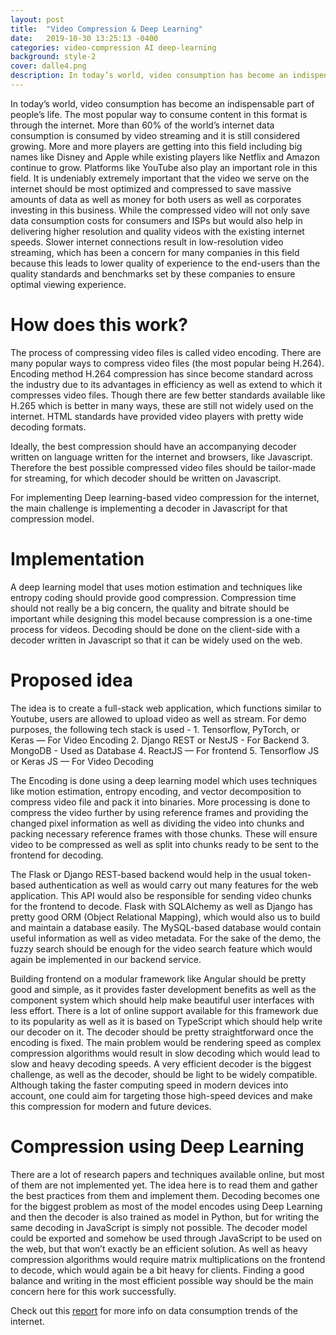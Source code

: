 ```yaml
---
layout: post
title:  "Video Compression & Deep Learning"
date:   2019-10-30 13:25:13 -0400
categories: video-compression AI deep-learning
background: style-2
cover: dalle4.png
description: In today’s world, video consumption has become an indispensable part of people’s life. Artificial Intelligence and Deep Learning models might be able to help us in compressing videos and save huge amounts of storage space.
---
```

In today’s world, video consumption has become an indispensable part of people’s life. The most popular way to consume content in this format is through the internet. More than 60% of the world’s internet data consumption is consumed by video streaming and it is still considered growing. More and more players are getting into this field including big names like Disney and Apple while existing players like Netflix and Amazon continue to grow. Platforms like YouTube also play an important role in this field. It is undeniably extremely important that the video we serve on the internet should be most optimized and compressed to save massive amounts of data as well as money for both users as well as corporates investing in this business. While the compressed video will not only save data consumption costs for consumers and ISPs but would also help in delivering higher resolution and quality videos with the existing internet speeds. Slower internet connections result in low-resolution video streaming, which has been a concern for many companies in this field because this leads to lower quality of experience to the end-users than the quality standards and benchmarks set by these companies to ensure optimal viewing experience.

<h1>How does this work?</h1>
The process of compressing video files is called video encoding. There are many popular ways to compress video files (the most popular being H.264). Encoding method H.264 compression has since become standard across the industry due to its advantages in efficiency as well as extend to which it compresses video files. Though there are few better standards available like H.265 which is better in many ways, these are still not widely used on the internet. HTML standards have provided video players with pretty wide decoding formats.

Ideally, the best compression should have an accompanying decoder written on language written for the internet and browsers, like Javascript. Therefore the best possible compressed video files should be tailor-made for streaming, for which decoder should be written on Javascript.

For implementing Deep learning-based video compression for the internet, the main challenge is implementing a decoder in Javascript for that compression model.

<h1>Implementation</h1>
A deep learning model that uses motion estimation and techniques like entropy coding should provide good compression. Compression time should not really be a big concern, the quality and bitrate should be important while designing this model because compression is a one-time process for videos. Decoding should be done on the client-side with a decoder written in Javascript so that it can be widely used on the web.

<h1>Proposed idea</h1>
The idea is to create a full-stack web application, which functions similar to Youtube, users are allowed to upload video as well as stream. For demo purposes, the following tech stack is used -
1. Tensorflow, PyTorch, or Keras — For Video Encoding
2. Django REST or NestJS - For Backend
3. MongoDB - Used as Database
4. ReactJS — For frontend
5. Tensorflow JS or Keras JS — For Video Decoding

The Encoding is done using a deep learning model which uses techniques like motion estimation, entropy encoding, and vector decomposition to compress video file and pack it into binaries. More processing is done to compress the video further by using reference frames and providing the changed pixel information as well as dividing the video into chunks and packing necessary reference frames with those chunks. These will ensure video to be compressed as well as split into chunks ready to be sent to the frontend for decoding.

The Flask or Django REST-based backend would help in the usual token-based authentication as well as would carry out many features for the web application. This API would also be responsible for sending video chunks for the frontend to decode. Flask with SQLAlchemy as well as Django has pretty good ORM (Object Relational Mapping), which would also us to build and maintain a database easily. The MySQL-based database would contain useful information as well as video metadata. For the sake of the demo, the fuzzy search should be enough for the video search feature which would again be implemented in our backend service.

Building frontend on a modular framework like Angular should be pretty good and simple, as it provides faster development benefits as well as the component system which should help make beautiful user interfaces with less effort. There is a lot of online support available for this framework due to its popularity as well as it is based on TypeScript which should help write our decoder on it.
The decoder should be pretty straightforward once the encoding is fixed. The main problem would be rendering speed as complex compression algorithms would result in slow decoding which would lead to slow and heavy decoding speeds. A very efficient decoder is the biggest challenge, as well as the decoder, should be light to be widely compatible. Although taking the faster computing speed in modern devices into account, one could aim for targeting those high-speed devices and make this compression for modern and future devices.

<h1>Compression using Deep Learning</h1>
There are a lot of research papers and techniques available online, but most of them are not implemented yet. The idea here is to read them and gather the best practices from them and implement them. Decoding becomes one for the biggest problem as most of the model encodes using Deep Learning and then the decoder is also trained as model in Python, but for writing the same decoding in JavaScript is simply not possible. The decoder model could be exported and somehow be used through JavaScript to be used on the web, but that won’t exactly be an efficient solution. As well as heavy compression algorithms would require matrix multiplications on the frontend to decode, which would again be a bit heavy for clients. Finding a good balance and writing in the most efficient possible way should be the main concern here for this work successfully.

Check out this [report][report-link] for more info on data consumption trends of the internet.

[report-link]: https://www.sandvine.com/phenomena